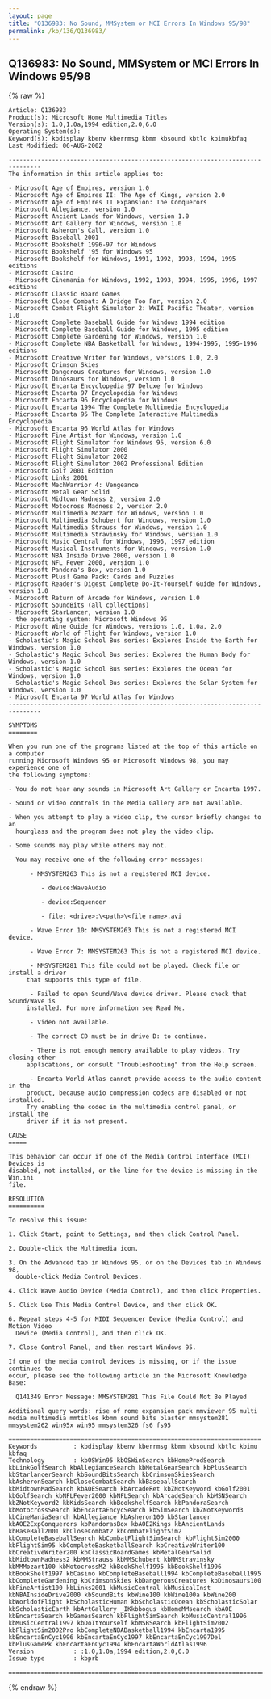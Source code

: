 ```yaml
---
layout: page
title: "Q136983: No Sound, MMSystem or MCI Errors In Windows 95/98"
permalink: /kb/136/Q136983/
---
```


## Q136983: No Sound, MMSystem or MCI Errors In Windows 95/98

{% raw %}

	Article: Q136983
	Product(s): Microsoft Home Multimedia Titles
	Version(s): 1.0,1.0a,1994 edition,2.0,6.0
	Operating System(s): 
	Keyword(s): kbdisplay kbenv kberrmsg kbmm kbsound kbtlc kbimukbfaq
	Last Modified: 06-AUG-2002
	
	-------------------------------------------------------------------------------
	The information in this article applies to:
	
	- Microsoft Age of Empires, version 1.0 
	- Microsoft Age of Empires II: The Age of Kings, version 2.0 
	- Microsoft Age of Empires II Expansion: The Conquerors 
	- Microsoft Allegiance, version 1.0 
	- Microsoft Ancient Lands for Windows, version 1.0 
	- Microsoft Art Gallery for Windows, version 1.0 
	- Microsoft Asheron's Call, version 1.0 
	- Microsoft Baseball 2001 
	- Microsoft Bookshelf 1996-97 for Windows 
	- Microsoft Bookshelf '95 for Windows 95 
	- Microsoft Bookshelf for Windows, 1991, 1992, 1993, 1994, 1995 editions 
	- Microsoft Casino 
	- Microsoft Cinemania for Windows, 1992, 1993, 1994, 1995, 1996, 1997 editions 
	- Microsoft Classic Board Games 
	- Microsoft Close Combat: A Bridge Too Far, version 2.0 
	- Microsoft Combat Flight Simulator 2: WWII Pacific Theater, version 1.0 
	- Microsoft Complete Baseball Guide for Windows 1994 edition 
	- Microsoft Complete Baseball Guide for Windows, 1995 edition 
	- Microsoft Complete Gardening for Windows, version 1.0 
	- Microsoft Complete NBA Basketball for Windows, 1994-1995, 1995-1996 editions 
	- Microsoft Creative Writer for Windows, versions 1.0, 2.0 
	- Microsoft Crimson Skies 
	- Microsoft Dangerous Creatures for Windows, version 1.0 
	- Microsoft Dinosaurs for Windows, version 1.0 
	- Microsoft Encarta Encyclopedia 97 Deluxe for Windows 
	- Microsoft Encarta 97 Encyclopedia for Windows 
	- Microsoft Encarta 96 Encyclopedia for Windows 
	- Microsoft Encarta 1994 The Complete Multimedia Encyclopedia 
	- Microsoft Encarta 95 The Complete Interactive Multimedia Encyclopedia 
	- Microsoft Encarta 96 World Atlas for Windows 
	- Microsoft Fine Artist for Windows, version 1.0 
	- Microsoft Flight Simulator for Windows 95, version 6.0 
	- Microsoft Flight Simulator 2000 
	- Microsoft Flight Simulator 2002 
	- Microsoft Flight Simulator 2002 Professional Edition 
	- Microsoft Golf 2001 Edition 
	- Microsoft Links 2001 
	- Microsoft MechWarrior 4: Vengeance 
	- Microsoft Metal Gear Solid 
	- Microsoft Midtown Madness 2, version 2.0 
	- Microsoft Motocross Madness 2, version 2.0 
	- Microsoft Multimedia Mozart for Windows, version 1.0 
	- Microsoft Multimedia Schubert for Windows, version 1.0 
	- Microsoft Multimedia Strauss for Windows, version 1.0 
	- Microsoft Multimedia Stravinsky for Windows, version 1.0 
	- Microsoft Music Central for Windows, 1996, 1997 edition 
	- Microsoft Musical Instruments for Windows, version 1.0 
	- Microsoft NBA Inside Drive 2000, version 1.0 
	- Microsoft NFL Fever 2000, version 1.0 
	- Microsoft Pandora's Box, version 1.0 
	- Microsoft Plus! Game Pack: Cards and Puzzles 
	- Microsoft Reader's Digest Complete Do-It-Yourself Guide for Windows, version 1.0 
	- Microsoft Return of Arcade for Windows, version 1.0 
	- Microsoft SoundBits (all collections) 
	- Microsoft StarLancer, version 1.0 
	- the operating system: Microsoft Windows 95 
	- Microsoft Wine Guide for Windows, versions 1.0, 1.0a, 2.0 
	- Microsoft World of Flight for Windows, version 1.0 
	- Scholastic's Magic School Bus series: Explores Inside the Earth for Windows, version 1.0 
	- Scholastic's Magic School Bus series: Explores the Human Body for Windows, version 1.0 
	- Scholastic's Magic School Bus series: Explores the Ocean for Windows, version 1.0 
	- Scholastic's Magic School Bus series: Explores the Solar System for Windows, version 1.0 
	- Microsoft Encarta 97 World Atlas for Windows 
	-------------------------------------------------------------------------------
	
	SYMPTOMS
	========
	
	When you run one of the programs listed at the top of this article on a computer
	running Microsoft Windows 95 or Microsoft Windows 98, you may experience one of
	the following symptoms:
	
	- You do not hear any sounds in Microsoft Art Gallery or Encarta 1997.
	
	- Sound or video controls in the Media Gallery are not available.
	
	- When you attempt to play a video clip, the cursor briefly changes to an
	  hourglass and the program does not play the video clip.
	
	- Some sounds may play while others may not.
	
	- You may receive one of the following error messages:
	
	      - MMSYSTEM263 This is not a registered MCI device.
	
	         - device:WaveAudio
	
	         - device:Sequencer
	
	         - file: <drive>:\<path>\<file name>.avi
	
	      - Wave Error 10: MMSYSTEM263 This is not a registered MCI device.
	
	      - Wave Error 7: MMSYSTEM263 This is not a registered MCI device.
	
	      - MMSYSTEM281 This file could not be played. Check file or install a driver
	     that supports this type of file.
	
	      - Failed to open Sound/Wave device driver. Please check that Sound/Wave is
	     installed. For more information see Read Me.
	
	      - Video not available.
	
	      - The correct CD must be in drive D: to continue.
	
	      - There is not enough memory available to play videos. Try closing other
	     applications, or consult "Troubleshooting" from the Help screen.
	
	      - Encarta World Atlas cannot provide access to the audio content in the
	     product, because audio compression codecs are disabled or not installed.
	     Try enabling the codec in the multimedia control panel, or install the
	     driver if it is not present.
	
	CAUSE
	=====
	
	This behavior can occur if one of the Media Control Interface (MCI) Devices is
	disabled, not installed, or the line for the device is missing in the Win.ini
	file.
	
	RESOLUTION
	==========
	
	To resolve this issue:
	
	1. Click Start, point to Settings, and then click Control Panel.
	
	2. Double-click the Multimedia icon.
	
	3. On the Advanced tab in Windows 95, or on the Devices tab in Windows 98,
	  double-click Media Control Devices.
	
	4. Click Wave Audio Device (Media Control), and then click Properties.
	
	5. Click Use This Media Control Device, and then click OK.
	
	6. Repeat steps 4-5 for MIDI Sequencer Device (Media Control) and Motion Video
	  Device (Media Control), and then click OK.
	
	7. Close Control Panel, and then restart Windows 95.
	
	If one of the media control devices is missing, or if the issue continues to
	occur, please see the following article in the Microsoft Knowledge Base:
	
	  Q141349 Error Message: MMSYSTEM281 This File Could Not Be Played
	
	Additional query words: rise of rome expansion pack mmviewer 95 multi media multimedia mmtitles kbmm sound bits blaster mmsystem281 mmsystem262 win95x win95 mmsystem326 fs6 fs95
	
	======================================================================
	Keywords          : kbdisplay kbenv kberrmsg kbmm kbsound kbtlc kbimu kbfaq
	Technology        : kbOSWin95 kbOSWinSearch kbHomeProdSearch kbLinkGolfSearch kbAllegianceSearch kbMetalGearSearch kbPlusSearch kbStarlancerSearch kbSoundBitsSearch kbCrimsonSkiesSearch kbAsheronSearch kbCloseCombatSearch kbBaseballSearch kbMidtownMadSearch kbAOESearch kbArcadeRet kbZNotKeyword kbGolf2001 kbGolfSearch kbNFLFever2000 kbNFLSearch kbArcadeSearch kbMSNSearch kbZNotKeyword2 kbKidsSearch kbBookshelfSearch kbPandoraSearch kbMotocrossSearch kbEncartaEncycSearch kbSimSearch kbZNotKeyword3 kbCineManiaSearch kbAllegiance kbAsheron100 kbStarlancer kbAOE2ExpConquerors kbPandorasBox kbAOE2Kings kbAncientLands kbBaseBall2001 kbCloseCombat2 kbCombatFlightSim2 kbCompleteBaseballSearch kbCombatFlightSimSearch kbFlightSim2000 kbFlightSim95 kbCompleteBasketballSearch kbCreativeWriter100 kbCreativeWriter200 kbClassicBoardGames kbMetalGearSolid kbMidtownMadness2 kbMMStrauss kbMMSchubert kbMMStravinsky kbMMMozart100 kbMotocrossM2 kbBookShelf1995 kbBookShelf1996 kbBookShelf1997 kbCasino kbCompleteBaseball1994 kbCompleteBaseball1995 kbCompleteGardening kbCrimsonSkies kbDangerousCreatures kbDinosaurs100 kbFineArtist100 kbLinks2001 kbMusicCentral kbMusicalInst kbNBAInsideDrive2000 kbSoundBits kbWine100 kbWine100a kbWine200 kbWorldofFlight kbScholasticHuman kbScholasticOcean kbScholasticSolar kbScholasticEarth kbArtGallery _IKkbbogus kbHomeMMsearch kbAOE kbEncartaSearch kbGamesSearch kbFlightSimSearch kbMusicCentral1996 kbMusicCentral1997 kbDoItYourself kbMSBSearch kbFlightSim2002 kbFlightSim2002Pro kbCompleteNBABasketball1994 kbEncarta1995 kbEncartaEnCyc1996 kbEncartaEnCyc1997 kbEncartaEnCyc1997Del kbPlusGamePk kbEncartaEnCyc1994 kbEncartaWorldAtlas1996
	Version           : :1.0,1.0a,1994 edition,2.0,6.0
	Issue type        : kbprb
	
	=============================================================================
	

{% endraw %}
